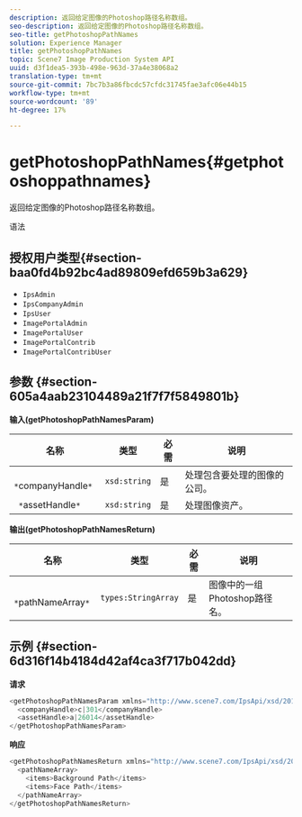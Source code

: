 ```yaml
---
description: 返回给定图像的Photoshop路径名称数组。
seo-description: 返回给定图像的Photoshop路径名称数组。
seo-title: getPhotoshopPathNames
solution: Experience Manager
title: getPhotoshopPathNames
topic: Scene7 Image Production System API
uuid: d3f1dea5-393b-498e-963d-37a4e38068a2
translation-type: tm+mt
source-git-commit: 7bc7b3a86fbcdc57cfdc31745fae3afc06e44b15
workflow-type: tm+mt
source-wordcount: '89'
ht-degree: 17%

---
```



# getPhotoshopPathNames{#getphotoshoppathnames}

返回给定图像的Photoshop路径名称数组。

语法

## 授权用户类型{#section-baa0fd4b92bc4ad89809efd659b3a629}

* `IpsAdmin`
* `IpsCompanyAdmin`
* `IpsUser`
* `ImagePortalAdmin`
* `ImagePortalUser`
* `ImagePortalContrib`
* `ImagePortalContribUser`

## 参数 {#section-605a4aab23104489a21f7f7f5849801b}

**输入(getPhotoshopPathNamesParam)**

| 名称 | 类型 | 必需 | 说明 |
|---|---|---|---|
| ` *`companyHandle`*` | `xsd:string` | 是 | 处理包含要处理的图像的公司。 |
| ` *`assetHandle`*` | `xsd:string` | 是 | 处理图像资产。 |

**输出(getPhotoshopPathNamesReturn)**

| 名称 | 类型 | 必需 | 说明 |
|---|---|---|---|
| ` *`pathNameArray`*` | `types:StringArray` | 是 | 图像中的一组Photoshop路径名。 |

## 示例 {#section-6d316f14b4184d42af4ca3f717b042dd}

**请求**

```java
<getPhotoshopPathNamesParam xmlns="http://www.scene7.com/IpsApi/xsd/2012-07-31">
  <companyHandle>c|301</companyHandle>
  <assetHandle>a|26014</assetHandle>
</getPhotoshopPathNamesParam>
```

**响应**

```java
<getPhotoshopPathNamesReturn xmlns="http://www.scene7.com/IpsApi/xsd/2012-07-31">
  <pathNameArray>
    <items>Background Path</items>
    <items>Face Path</items>
  </pathNameArray>
</getPhotoshopPathNamesReturn>
```

